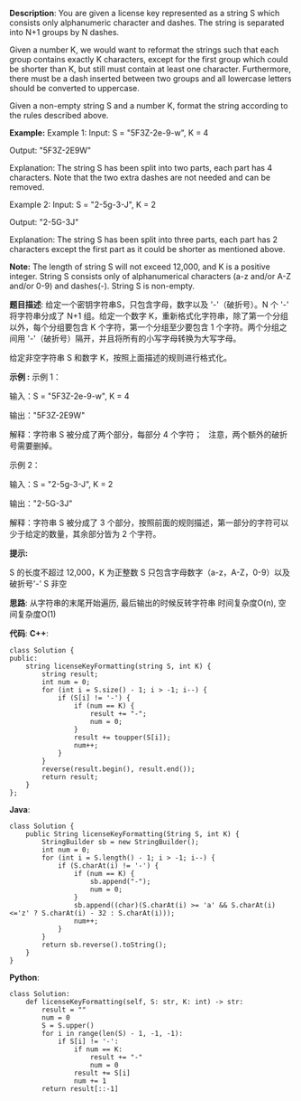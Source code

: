 __Description__:
You are given a license key represented as a string S which consists only alphanumeric character and dashes. The string is separated into N+1 groups by N dashes.

Given a number K, we would want to reformat the strings such that each group contains exactly K characters, except for the first group which could be shorter than K, but still must contain at least one character. Furthermore, there must be a dash inserted between two groups and all lowercase letters should be converted to uppercase.

Given a non-empty string S and a number K, format the string according to the rules described above.

__Example:__
Example 1:
Input: S = "5F3Z-2e-9-w", K = 4

Output: "5F3Z-2E9W"

Explanation: The string S has been split into two parts, each part has 4 characters.
Note that the two extra dashes are not needed and can be removed.

Example 2:
Input: S = "2-5g-3-J", K = 2

Output: "2-5G-3J"

Explanation: The string S has been split into three parts, each part has 2 characters except the first part as it could be shorter as mentioned above.

__Note:__
The length of string S will not exceed 12,000, and K is a positive integer.
String S consists only of alphanumerical characters (a-z and/or A-Z and/or 0-9) and dashes(-).
String S is non-empty.

__题目描述__:
给定一个密钥字符串S，只包含字母，数字以及 '-'（破折号）。N 个 '-' 将字符串分成了 N+1 组。给定一个数字 K，重新格式化字符串，除了第一个分组以外，每个分组要包含 K 个字符，第一个分组至少要包含 1 个字符。两个分组之间用 '-'（破折号）隔开，并且将所有的小写字母转换为大写字母。

给定非空字符串 S 和数字 K，按照上面描述的规则进行格式化。

__示例 :__
示例 1：

输入：S = "5F3Z-2e-9-w", K = 4

输出："5F3Z-2E9W"

解释：字符串 S 被分成了两个部分，每部分 4 个字符；
     注意，两个额外的破折号需要删掉。

示例 2：

输入：S = "2-5g-3-J", K = 2

输出："2-5G-3J"

解释：字符串 S 被分成了 3 个部分，按照前面的规则描述，第一部分的字符可以少于给定的数量，其余部分皆为 2 个字符。
 

__提示:__

S 的长度不超过 12,000，K 为正整数
S 只包含字母数字（a-z，A-Z，0-9）以及破折号'-'
S 非空

__思路__:
从字符串的末尾开始遍历, 最后输出的时候反转字符串
时间复杂度O(n), 空间复杂度O(1)

__代码__:
__C++__:
```
class Solution {
public:
    string licenseKeyFormatting(string S, int K) {
        string result;
        int num = 0;
        for (int i = S.size() - 1; i > -1; i--) {
            if (S[i] != '-') {
                if (num == K) {
                    result += "-";
                    num = 0;
                }
                result += toupper(S[i]);
                num++;
            }
        }
        reverse(result.begin(), result.end());
        return result;
    }
};
```

__Java__:
```
class Solution {
    public String licenseKeyFormatting(String S, int K) {
        StringBuilder sb = new StringBuilder();
        int num = 0;
        for (int i = S.length() - 1; i > -1; i--) {
            if (S.charAt(i) != '-') {
                if (num == K) {
                    sb.append("-");
                    num = 0;
                }
                sb.append((char)(S.charAt(i) >= 'a' && S.charAt(i)<='z' ? S.charAt(i) - 32 : S.charAt(i)));
                num++;
            }
        }
        return sb.reverse().toString();
    }
}
```

__Python__:
```
class Solution:
    def licenseKeyFormatting(self, S: str, K: int) -> str:
        result = ""
        num = 0
        S = S.upper()
        for i in range(len(S) - 1, -1, -1):
            if S[i] != '-':
                if num == K:
                    result += "-"
                    num = 0
                result += S[i]
                num += 1
        return result[::-1]

```
